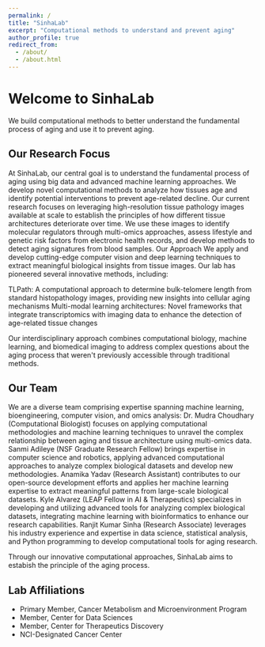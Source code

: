 ```yaml
---
permalink: /
title: "SinhaLab"
excerpt: "Computational methods to understand and prevent aging"
author_profile: true
redirect_from: 
  - /about/
  - /about.html
---
```

# Welcome to SinhaLab

We build computational methods to better understand the fundamental process of aging and use it to prevent aging.

## Our Research Focus

At SinhaLab, our central goal is to understand the fundamental process of aging using big data and advanced machine learning approaches. We develop novel computational methods to analyze how tissues age and identify potential interventions to prevent age-related decline.
Our current research focuses on leveraging high-resolution tissue pathology images available at scale to establish the principles of how different tissue architectures deteriorate over time. We use these images to identify molecular regulators through multi-omics approaches, assess lifestyle and genetic risk factors from electronic health records, and develop methods to detect aging signatures from blood samples.
Our Approach
We apply and develop cutting-edge computer vision and deep learning techniques to extract meaningful biological insights from tissue images. Our lab has pioneered several innovative methods, including:

TLPath: A computational approach to determine bulk-telomere length from standard histopathology images, providing new insights into cellular aging mechanisms
Multi-modal learning architectures: Novel frameworks that integrate transcriptomics with imaging data to enhance the detection of age-related tissue changes

Our interdisciplinary approach combines computational biology, machine learning, and biomedical imaging to address complex questions about the aging process that weren't previously accessible through traditional methods.

## Our Team
We are a diverse team comprising expertise spanning machine learning, bioengineering, computer vision, and omics analysis:
Dr. Mudra Choudhary (Computational Biologist) focuses on applying computational methodologies and machine learning techniques to unravel the complex relationship between aging and tissue architecture using multi-omics data.
Sanmi Adileye (NSF Graduate Research Fellow) brings expertise in computer science and robotics, applying advanced computational approaches to analyze complex biological datasets and develop new methodologies.
Anamika Yadav (Research Assistant) contributes to our open-source development efforts and applies her machine learning expertise to extract meaningful patterns from large-scale biological datasets.
Kyle Alvarez (LEAP Fellow in AI & Therapeutics) specializes in developing and utilizing advanced tools for analyzing complex biological datasets, integrating machine learning with bioinformatics to enhance our research capabilities.
Ranjit Kumar Sinha (Research Associate) leverages his industry experience and expertise in data science, statistical analysis, and Python programming to develop computational tools for aging research.

Through our innovative computational approaches, SinhaLab aims to estabish the principle of the aging process.

## Lab Affiliations

- Primary Member, Cancer Metabolism and Microenvironment Program
- Member, Center for Data Sciences
- Member, Center for Therapeutics Discovery
- NCI-Designated Cancer Center
